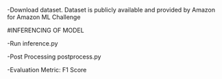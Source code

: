 -Download dataset. Dataset is publicly available and provided by Amazon for Amazon ML Challenge   

#INFERENCING OF MODEL

-Run inference.py

-Post Processing postprocess.py

-Evaluation Metric: F1 Score
